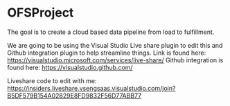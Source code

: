 
# OFSProject
The goal is to create a cloud based data pipeline from load to fulfillment.

We are going to be using the Visual Studio Live share plugin to edit this and Github integration plugin to help streamline things.
Link is found here: https://visualstudio.microsoft.com/services/live-share/
Github integration is found here: https://visualstudio.github.com/

Liveshare code to edit with me: https://insiders.liveshare.vsengsaas.visualstudio.com/join?B5DF579B154A02829E8FD9832F56D77ABB77
